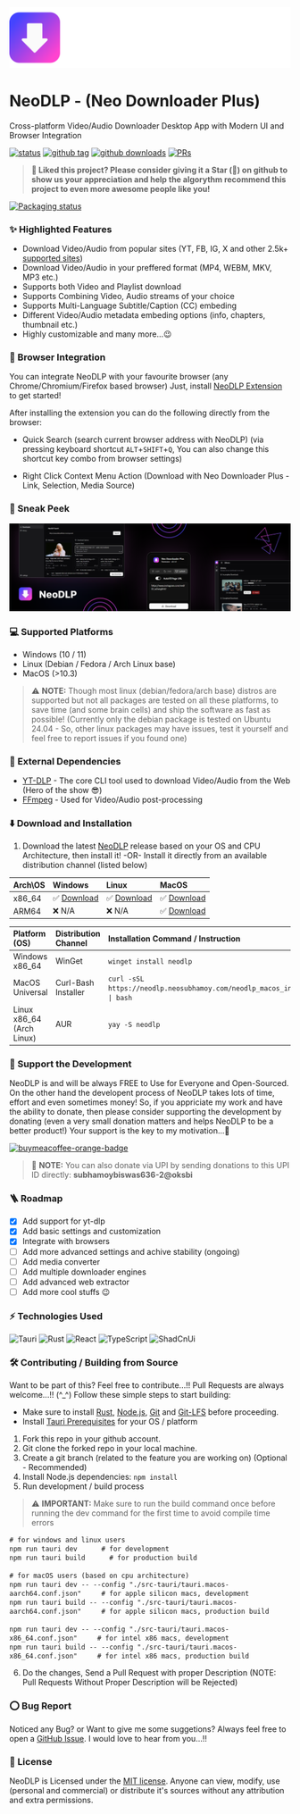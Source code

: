![NeoDLP](./.github/banner.svg)

# NeoDLP - (Neo Downloader Plus)

Cross-platform Video/Audio Downloader Desktop App with Modern UI and Browser Integration

[![status](https://img.shields.io/badge/status-active-brightgreen.svg?style=flat)](https://github.com/neosubhamoy/neodlp)
[![github tag](https://img.shields.io/github/v/tag/neosubhamoy/neodlp?color=yellow)](https://github.com/neosubhamoy/neodlp)
[![github downloads](https://img.shields.io/github/downloads/neosubhamoy/neodlp/total)](https://github.com/neosubhamoy/neodlp/releases)
[![PRs](https://img.shields.io/badge/PRs-welcome-blue.svg?style=flat)](https://github.com/neosubhamoy/neodlp)

> **🥰 Liked this project? Please consider giving it a Star (🌟) on github to show us your appreciation and help the algorythm recommend this project to even more awesome people like you!**

[![Packaging status](https://repology.org/badge/vertical-allrepos/neodlp.svg)](https://repology.org/project/neodlp/versions)

### ✨ Highlighted Features

- Download Video/Audio from popular sites (YT, FB, IG, X and other 2.5k+ [supported sites](https://github.com/yt-dlp/yt-dlp/blob/master/supportedsites.md))
- Download Video/Audio in your preffered format (MP4, WEBM, MKV, MP3 etc.)
- Supports both Video and Playlist download
- Supports Combining Video, Audio streams of your choice
- Supports Multi-Language Subtitle/Caption (CC) embeding
- Different Video/Audio metadata embeding options (info, chapters, thumbnail etc.)
- Highly customizable and many more...😉

### 🧩 Browser Integration

You can integrate NeoDLP with your favourite browser (any Chrome/Chromium/Firefox based browser) Just, install [NeoDLP Extension](https://github.com/neosubhamoy/neodlp-extension) to get started!

After installing the extension you can do the following directly from the browser:

- Quick Search (search current browser address with NeoDLP) (via pressing keyboard shortcut `ALT`+`SHIFT`+`Q`, You can also change this shortcut key combo from browser settings)

- Right Click Context Menu Action (Download with Neo Downloader Plus - Link, Selection, Media Source)

### 👀 Sneak Peek

![NeoDLP-Mockup](./.github/mockup.svg)

### 💻 Supported Platforms

- Windows (10 / 11)
- Linux (Debian / Fedora / Arch Linux base)
- MacOS (>10.3)

> ⚠️ **NOTE:** Though most linux (debian/fedora/arch base) distros are supported but not all packages are tested on all these platforms, to save time (and some brain cells) and ship the software as fast as possible! (Currently only the debian package is tested on Ubuntu 24.04 - So, other linux packages may have issues, test it yourself and feel free to report issues if you found one)

### 🤝 External Dependencies

- [YT-DLP](https://github.com/yt-dlp/yt-dlp) - The core CLI tool used to download Video/Audio from the Web (Hero of the show 😎)
- [FFmpeg](https://www.ffmpeg.org) - Used for Video/Audio post-processing

### ⬇️ Download and Installation

1. Download the latest [NeoDLP](https://github.com/neosubhamoy/neodlp/releases/latest) release based on your OS and CPU Architecture, then install it! -OR- Install it directly from an available distribution channel (listed below)

| Arch\OS | Windows | Linux | MacOS |
| :----        | :----   | :---- | :---- |
| x86_64 | ✅ [Download](https://github.com/neosubhamoy/neodlp/releases/latest) | ✅ [Download](https://github.com/neosubhamoy/neodlp/releases/latest) | ✅ [Download](https://github.com/neosubhamoy/neodlp/releases/latest) |
| ARM64 | ❌ N/A | ❌ N/A | ✅ [Download](https://github.com/neosubhamoy/neodlp/releases/latest) |

| Platform (OS) | Distribution Channel | Installation Command / Instruction |
| :---- | :---- | :---- |
| Windows x86_64 | WinGet | `winget install neodlp` |
| MacOS Universal | Curl-Bash Installer | `curl -sSL https://neodlp.neosubhamoy.com/neodlp_macos_installer.sh \| bash` |
| Linux x86_64 (Arch Linux) | AUR | `yay -S neodlp` |

### 💝 Support the Development

NeoDLP is and will be always FREE to Use for Everyone and Open-Sourced. On the other hand the developent process of NeoDLP takes lots of time, effort and even sometimes money! So, if you appriciate my work and have the ability to donate, then please consider supporting the development by donating (even a very small donation matters and helps NeoDLP to be a better product!) Your support is the key to my motivation...🤗

<a href="https://buymeacoffee.com/neosubhamoy" target="_blank" title="buymeacoffee">
    <img src="https://iili.io/JoQ0zN9.md.png"  alt="buymeacoffee-orange-badge" style="width: 150px;">
</a>

> 📌 **NOTE:** You can also donate via UPI by sending donations to this UPI ID directly: **subhamoybiswas636-2@oksbi**

### 🪜 Roadmap

- [x] Add support for yt-dlp
- [x] Add basic settings and customization
- [x] Integrate with browsers
- [ ] Add more advanced settings and achive stability (ongoing)
- [ ] Add media converter
- [ ] Add multiple downloader engines
- [ ] Add advanced web extractor
- [ ] Add more cool stuffs 😉

### ⚡ Technologies Used

![Tauri](https://img.shields.io/badge/tauri-%2324C8DB.svg?style=for-the-badge&logo=tauri&logoColor=%23FFFFFF)
![Rust](https://img.shields.io/badge/rust-%23000000.svg?style=for-the-badge&logo=rust&logoColor=white)
![React](https://img.shields.io/badge/react-%2320232a.svg?style=for-the-badge&logo=react&logoColor=%2361DAFB)
![TypeScript](https://img.shields.io/badge/typescript-%23007ACC.svg?style=for-the-badge&logo=typescript&logoColor=white)
![ShadCnUi](https://img.shields.io/badge/shadcn%2Fui-000000?style=for-the-badge&logo=shadcnui&logoColor=white)

### 🛠️ Contributing / Building from Source

Want to be part of this? Feel free to contribute...!! Pull Requests are always welcome...!! (^_^) Follow these simple steps to start building:

* Make sure to install [Rust](https://www.rust-lang.org/tools/install), [Node.js](https://nodejs.org/en), [Git](https://git-scm.com/downloads) and [Git-LFS](https://git-lfs.com/) before proceeding.
* Install [Tauri Prerequisites](https://v2.tauri.app/start/prerequisites/) for your OS / platform
1. Fork this repo in your github account.
2. Git clone the forked repo in your local machine.
3. Create a git branch (related to the feature you are working on) (Optional - Recommended)
4. Install Node.js dependencies: `npm install`
5. Run development / build process
> ⚠️ **IMPORTANT:** Make sure to run the build command once before running the dev command for the first time to avoid compile time errors
```code
# for windows and linux users
npm run tauri dev      # for development
npm run tauri build      # for production build

# for macOS users (based on cpu architecture)
npm run tauri dev -- --config "./src-tauri/tauri.macos-aarch64.conf.json"     # for apple silicon macs, development
npm run tauri build -- --config "./src-tauri/tauri.macos-aarch64.conf.json"     # for apple silicon macs, production build

npm run tauri dev -- --config "./src-tauri/tauri.macos-x86_64.conf.json"     # for intel x86 macs, development
npm run tauri build -- --config "./src-tauri/tauri.macos-x86_64.conf.json"     # for intel x86 macs, production build
```
6. Do the changes, Send a Pull Request with proper Description (NOTE: Pull Requests Without Proper Description will be Rejected)

### ⭕ Bug Report

Noticed any Bug? or Want to give me some suggetions? Always feel free to open a [GitHub Issue](https://github.com/neosubhamoy/neodlp/issues). I would love to hear from you...!!

### 📝 License

NeoDLP is Licensed under the [MIT license](https://github.com/neosubhamoy/neodlp/blob/main/LICENSE). Anyone can view, modify, use (personal and commercial) or distribute it's sources without any attribution and extra permissions.